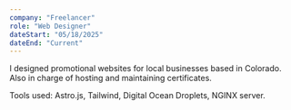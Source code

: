 ```yaml
---
company: "Freelancer"
role: "Web Designer"
dateStart: "05/18/2025"
dateEnd: "Current"
---
```


I designed promotional websites for local businesses based in Colorado. Also in charge of hosting and maintaining certificates.

Tools used: Astro.js, Tailwind, Digital Ocean Droplets, NGINX server.
